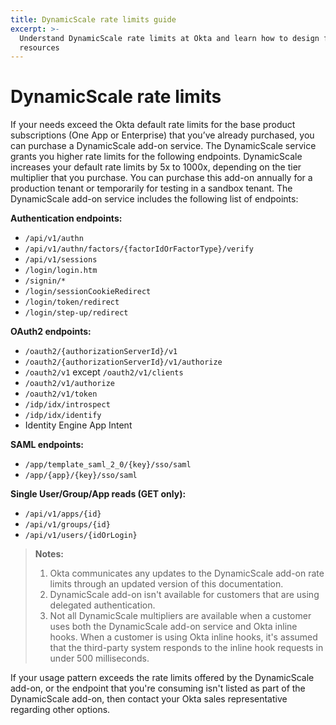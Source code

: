 ```yaml
---
title: DynamicScale rate limits guide
excerpt: >-
  Understand DynamicScale rate limits at Okta and learn how to design for efficient use of
  resources
---
```


# DynamicScale rate limits

If your needs exceed the Okta default rate limits for the base product subscriptions (One App or Enterprise) that you’ve already purchased, you can purchase a DynamicScale add-on service. The DynamicScale service grants you higher rate limits for the following endpoints. DynamicScale increases your default rate limits by 5x to 1000x, depending on the tier multiplier that you purchase. You can purchase this add-on annually for a production tenant or temporarily for testing in a sandbox tenant. The DynamicScale add-on service includes the following list of endpoints:

**Authentication endpoints:**

* `/api/v1/authn`
* `/api/v1/authn/factors/{factorIdOrFactorType}/verify`
* `/api/v1/sessions`
* `/login/login.htm`
* `/signin/*`
* `/login/sessionCookieRedirect`
* `/login/token/redirect`
* `/login/step-up/redirect`

**OAuth2 endpoints:**

* `/oauth2/{authorizationServerId}/v1`
* `/oauth2/{authorizationServerId}/v1/authorize`
* `/oauth2/v1` except `/oauth2/v1/clients`
* `/oauth2/v1/authorize`
* `/oauth2/v1/token`
* `/idp/idx/introspect` <ApiLifecycle access="ie" />
* `/idp/idx/identify` <ApiLifecycle access="ie" />
* Identity Engine App Intent <ApiLifecycle access="ie" />

**SAML endpoints:**

* `/app/template_saml_2_0/{key}/sso/saml`
* `/app/{app}/{key}/sso/saml`

**Single User/Group/App reads (GET only):**

* `/api/v1/apps/{id}`
* `/api/v1/groups/{id}`
* `/api/v1/users/{idOrLogin}`

> **Notes:**
>
> 1. Okta communicates any updates to the DynamicScale add-on rate limits through an updated version of this documentation.
> 2. DynamicScale add-on isn't available for customers that are using delegated authentication.
> 3. Not all DynamicScale multipliers are available when a customer uses both the DynamicScale add-on service and Okta inline hooks. When a customer is using Okta inline hooks, it's assumed that the third-party system responds to the inline hook requests in under 500 milliseconds.
>

If your usage pattern exceeds the rate limits offered by the DynamicScale add-on, or the endpoint that you're consuming isn't listed as part of the DynamicScale add-on, then contact your Okta sales representative regarding other options.
